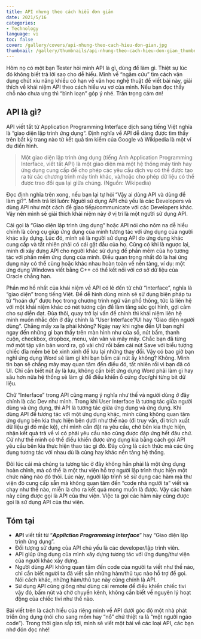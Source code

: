 ```yaml
---
title: API nhưng theo cách hiểu đơn giản
date: 2021/5/16
categories:
- Technology
language: vi
toc: false
cover: /gallery/covers/api-nhung-theo-cach-hieu-don-gian.jpg
thumbnail: /gallery/thumbnails/api-nhung-theo-cach-hieu-don-gian_thumbnail.jpg
---
```

Hôm nọ có một bạn Tester hỏi mình API là gì, dùng để làm gì. Thiệt sự lúc đó không biết trả lời sao cho dễ hiểu. Mình về “ngâm cứu” tìm cách vận dụng chút xíu năng khiếu có hạn về văn học nghệ thuật để viết bài này, giải thích về khái niệm API theo cách hiểu vu vơ của mình. Nếu bạn đọc thấy chỗ nào chưa ưng thì “bình loạn” góp ý nhé. Trân trọng cám ơn!

<!-- more -->
## API là gì?
API viết tắt từ Application Programming Interface dịch sang tiếng Việt nghĩa là “giao diện lập trình ứng dụng“. Định nghĩa về API dễ dàng được tìm thấy trên bất kỳ trang nào từ kết quả tìm kiếm của Google và Wikipedia là một ví dụ điển hình.

> Một giao diện lập trình ứng dụng (tiếng Anh Application Programming Interface, viết tắt API) là một giao diện mà một hệ thống máy tính hay ứng dụng cung cấp để cho phép các yêu cầu dịch vụ có thể được tạo ra từ các chương trình máy tính khác, và/hoặc cho phép dữ liệu có thể được trao đổi qua lại giữa chúng. (Nguồn: Wikipedia)

Đọc định nghĩa trên xong, nếu bạn lại tự hỏi “Vậy ai dùng API và dùng để làm gì?“. Mình trả lời luôn: Người sử dụng API chủ yếu là các Developers và dùng API như một cách để giao tiếp/communicate với các Developers khác. Vậy nên mình sẽ giải thích khái niệm này ở vị trí là một người sử dụng API.

Cái gọi là “Giao diện lập trình ứng dụng” hoặc API nói cho nôm na dễ hiểu chính là công cụ giúp ứng dụng của mình tương tác với ứng dụng của người khác xây dựng. Lúc đó, mình sẽ là người sử dụng API do ứng dụng khác cung cấp và tất nhiên phải có cái gật đầu của họ. Cũng có khi là ngược lại, mình đi xây dựng API cho người khác sử dụng để phần mềm của họ tương tác với phần mềm ứng dụng của mình. Điều quan trọng nhất đó là hai ứng dụng này có thể cùng hoặc khác nhau hoàn toàn về nền tảng, ví dụ: một ứng dụng Windows viết bằng C++ có thể kết nối với cơ sở dữ liệu của Oracle chẳng hạn.

Phần mơ hồ nhất của khái niệm về API có lẽ đến từ chữ “Interface”, nghĩa là “giao diện” trong tiếng Việt. Để dễ hình dùng mình sẽ sử dụng biện pháp tu từ “hoán dụ” được học trong chương trình ngữ văn phổ thông, tức là liên hệ với một khái niệm khác có nét tương cận để làm tăng sức gọi hình, gợi cảm cho sự diễn đạt. Đùa thôi, quay trở lại vấn đề chính thì khái niệm liên hệ mình muốn nhắc đến ở đây chính là “User Interface”/UI hay “Giao diện người dùng”. Chẳng mấy xa lạ phải không? Ngày nay khi nghe đến UI bạn nghĩ ngay đến những gì bạn thấy trên màn hình như cửa sổ, nút bấm, thanh cuộn, checkbox, dropbox, menu, vân vân và mây mây. Chắc bạn đã từng mở một tập văn bản word ra, gõ vài chữ rồi bấm cái nút Save với biểu tượng chiếc đĩa mềm bé bé xinh xinh để lưu lại những thay đổi. Vậy có bao giờ bạn nghĩ ứng dụng Word sẽ làm gì khi bạn bấm cái nút ấy không? Không. Mình tin bạn sẽ chẳng mảy may quan tâm đến điều đó, tất nhiên rồi vì bạn đã có UI. Chỉ cần biết nút ấy là lưu, không cần biết ứng dụng Word phải làm gì hay sâu hơn nữa hệ thống sẽ làm gì để điều khiển ổ cứng đọc/ghi từng bit dữ liệu.

Chữ “Interface” trong API cũng mang ý nghĩa như thế và người dùng ở đây chính là các Dev như mình. Trong khi User Interface là tương tác giữa người dùng và ứng dụng, thì API là tương tác giữa ứng dụng và ứng dụng. Khi dùng API để tương tác với một ứng dụng khác, mình cũng không quan tâm ứng dụng bên kia thực hiện bên dưới như thế nào (đi truy vấn, đi trích xuất dữ liệu gì đó mặc kệ), chỉ mình cần đặt ra yêu cầu, chờ bên kia thực hiện, nhận kết quả trả về vì có phải yêu cầu nào cũng được đáp ứng hết đâu chứ. Cứ như thế mình có thể điều khiển được ứng dụng kia bằng cách gọi API yêu cầu bên kia thực hiện thao tác gì đó. Đây cũng là cách thức mà các ứng dụng tương tác với nhau dù là cùng hay khác nền tảng hệ thống.

Đôi lúc cái mà chúng ta tương tác ở đây không hẳn phải là một ứng dụng hoàn chỉnh, mà có thể là một thư viện hỗ trợ người lập trình thực hiện một chức năng nào đó thôi. Lúc này, người lập trình sẽ sử dụng các hàm mà thư viện đó cung cấp sẵn mà không quan tâm đến “code nhà người ta” viết và chạy như thế nào, miễn là cho ra kết quả mong muốn là được. Vậy các hàm này cũng được gọi là API của thư viện. Việc ta gọi các hàm này cũng được gọi là sử dụng API của thư viện.

## Tóm tại
- **API** viết tắt từ “***Appliction Programming Interface***” hay “Giao diện lập trình ứng dụng”.
- Đối tượng sử dụng của API chủ yếu là các developer/lập trình viên.
- API giúp ứng dụng của mình xây dựng tương tác với ứng dụng/thư viện của người khác xây dựng.
- Người dùng API không quan tâm đến code của người ta viết như thế nào, chỉ cần biết người ta đã viết sẵn những hàm/thủ tục nào hỗ trợ để gọi. Nói cách khác, những hàm/thủ tục này cũng chính là API.
- Sử dụng API cũng giống như dùng cái remote để điều khiển chiếc tivi vậy đó, bấm nút và chờ chuyển kênh, không cần biết về nguyên lý hoạt động của chiếc tivi như thế nào. 

Bài viết trên là cách hiểu của riêng mình về API dưới góc độ một nhà phát triển ứng dụng (nói cho sang mồm hay “nổ” chứ thiệt ra là “một người ngáo code”). Trong thời gian sắp tới, mình sẽ viết một bài về các loại API, các bạn nhớ đón đọc nhé!
